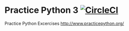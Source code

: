 # Practice Python 3  [![CircleCI](https://circleci.com/gh/vipings/practice_python.svg?style=shield)](https://circleci.com/gh/vipings/practice_python)
Practice Python Excercises
http://www.practicepython.org/

